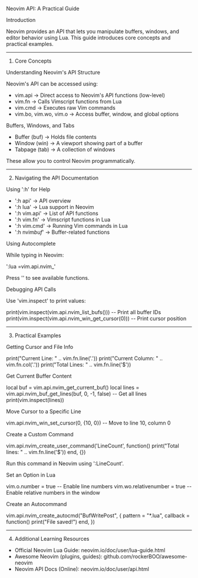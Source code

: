 Neovim API: A Practical Guide

Introduction

Neovim provides an API that lets you manipulate buffers, windows, and editor behavior using Lua. This guide introduces core concepts and practical examples.

---

1. Core Concepts

Understanding Neovim's API Structure

Neovim's API can be accessed using:

- vim.api -> Direct access to Neovim's API functions (low-level)
- vim.fn -> Calls Vimscript functions from Lua
- vim.cmd -> Executes raw Vim commands
- vim.bo, vim.wo, vim.o -> Access buffer, window, and global options

Buffers, Windows, and Tabs

- Buffer (buf) -> Holds file contents
- Window (win) -> A viewport showing part of a buffer
- Tabpage (tab) -> A collection of windows

These allow you to control Neovim programmatically.

---

2. Navigating the API Documentation

Using ':h' for Help

- ':h api' -> API overview
- ':h lua' -> Lua support in Neovim
- ':h vim.api' -> List of API functions
- ':h vim.fn' -> Vimscript functions in Lua
- ':h vim.cmd' -> Running Vim commands in Lua
- ':h nvim*buf*' -> Buffer-related functions

Using Autocomplete

While typing in Neovim:

':lua =vim.api.nvim\_'

Press '<Tab>' to see available functions.

Debugging API Calls

Use 'vim.inspect' to print values:

print(vim.inspect(vim.api.nvim_list_bufs())) -- Print all buffer IDs
print(vim.inspect(vim.api.nvim_win_get_cursor(0))) -- Print cursor position

---

3. Practical Examples

Getting Cursor and File Info

print("Current Line: " .. vim.fn.line('.'))
print("Current Column: " .. vim.fn.col('.'))
print("Total Lines: " .. vim.fn.line('$'))

Get Current Buffer Content

local buf = vim.api.nvim_get_current_buf()
local lines = vim.api.nvim_buf_get_lines(buf, 0, -1, false) -- Get all lines
print(vim.inspect(lines))

Move Cursor to a Specific Line

vim.api.nvim_win_set_cursor(0, {10, 0}) -- Move to line 10, column 0

Create a Custom Command

vim.api.nvim_create_user_command('LineCount', function()
print("Total lines: " .. vim.fn.line('$'))
end, {})

Run this command in Neovim using ':LineCount'.

Set an Option in Lua

vim.o.number = true -- Enable line numbers
vim.wo.relativenumber = true -- Enable relative numbers in the window

Create an Autocommand

vim.api.nvim_create_autocmd("BufWritePost", {
pattern = "\*.lua",
callback = function()
print("File saved!")
end,
})

---

4. Additional Learning Resources

- Official Neovim Lua Guide: neovim.io/doc/user/lua-guide.html
- Awesome Neovim (plugins, guides): github.com/rockerBOO/awesome-neovim
- Neovim API Docs (Online): neovim.io/doc/user/api.html
